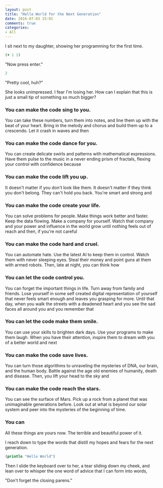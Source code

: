 ```yaml
---
layout: post
title: "Hello World for the Next Generation"
date: 2016-07-03 15:01
comments: true
categories: 
- All
---
```


I sit next to my daughter, showing her programming for the first time.

```clojure
(+ 1 1)
```

"Now press enter."

```clojure
2
```

"Pretty cool, huh?"

She looks unimpressed.  I fear I'm losing her.  How can I explain that this is just a small tip of something so much bigger?

### You can make the code sing to you.
You can take these numbers, turn them into notes, and line them up with the beat of your heart. Bring in the melody and chorus and build them up to a crescendo. Let it crash in waves and then

### You can make the code dance for you.
You can create delicate swirls and patterns with mathematical expressions.  Have them pulse to the music in a never ending prism of fractals, flexing your control with confidence because

### You can make the code lift you up.
It doesn't matter if you don't look like them.  It doesn't matter if they think you don't belong. They can't hold you back. You're smart and strong and

### You can make the code create your life.
You can solve problems for people.  Make things work better and faster.  Keep the data flowing.  Make a company for yourself.  Watch that company and your power and influence in the world grow until nothing feels out of reach and then, if you're not careful

### You can make the code hard and cruel.
You can automate hate.  Use the latest AI to keep them in control.  Watch them with never sleeping eyes.  Steal their money and point guns at them with armed robots.  Then, late at night, you can think how

### You can let the code control you.
You can forget the important things in life.  Turn away from family and friends.  Lose yourself in some self created digital representation of yourself that never feels smart enough and leaves you grasping for more.  Until that day, when you walk the streets with a deadened heart and you see the sad faces all around you and you remember that

### You can let the code make them smile.
You can use your skills to brighten dark days.  Use your programs to make them laugh.  When you have their attention, inspire them to dream with you of a better world and next

### You can make the code save lives.
You can turn those algorithms to unraveling the mysteries of DNA, our brain, and the human body.  Battle against the age old enemies of humanity, death and disease.  Then, you lift your head to the sky and

### You can make the code reach the stars.
You can see the surface of Mars.  Pick up a rock from a planet that was unimaginable generations before.  Look out at what is beyond our solar system and peer into the mysteries of the beginning of time.


### You can

All these things are yours now.  The terrible and beautiful power of it.

I reach down to type the words that distill my hopes and fears for the next generation.


```clojure
(println "Hello World")
```

Then I slide the keyboard over to her, a tear sliding down my cheek, and lean over to whisper the one word of advice that I can form into words,

"Don't forget the closing parens."
